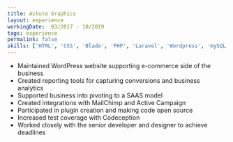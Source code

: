 ```yaml
---
title: Astute Graphics
layout: experience
workingDate:  03/2017 - 10/2019
tags: experience
permalink: false
skills: ['HTML', 'CSS', 'Blade', 'PHP', 'Laravel', 'Wordpress', 'mySQL', 'Codeception']
---
```


- Maintained WordPress website supporting e-commerce side of the business
- Created reporting tools for capturing conversions and business analytics
- Supported business into pivoting to a SAAS model
- Created integrations with MailChimp and Active Campaign
- Participated in plugin creation and making code open source
- Increased test coverage with Codeception
- Worked closely with the senior developer and designer to achieve deadlines